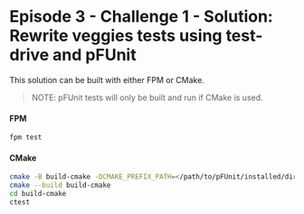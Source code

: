 # Episode 3 - Challenge 1 - Solution: Rewrite veggies tests using test-drive and pFUnit

This solution can be built with either FPM or CMake.

>NOTE: pFUnit tests will only be built and run if CMake is used.

#### FPM

```sh
fpm test
```

#### CMake

```sh
cmake -B build-cmake -DCMAKE_PREFIX_PATH=</path/to/pFUnit/installed/dir>
cmake --build build-cmake
cd build-cmake
ctest
```
